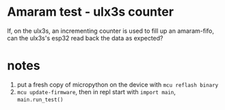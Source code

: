 # Amaram test - ulx3s counter

If, on the ulx3s, an incrementing counter is used to fill up an amaram-fifo, can the ulx3s's esp32 read back the data as expected?



# notes

1. put a fresh copy of micropython on the device with `mcu reflash binary`
2. `mcu update-firmware`, then in repl start with `import main`, `main.run_test()`